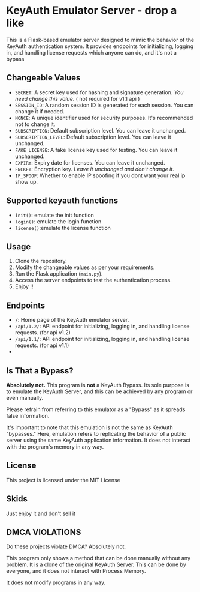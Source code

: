 # KeyAuth Emulator Server - drop a like

This is a Flask-based emulator server designed to mimic the behavior of the KeyAuth authentication system. It provides endpoints for initializing, logging in, and handling license requests which anyone can do, and it's not a bypass 


## Changeable Values

- `SECRET`: A secret key used for hashing and signature generation. *You need change this value*. ( not required for v1.1 api )
- `SESSION_ID`: A random session ID is generated for each session. You can change it if needed.
- `NONCE`: A unique identifier used for security purposes. It's recommended not to change it.
- `SUBSCRIPTION`: Default subscription level. You can leave it unchanged.
- `SUBSCRIPTION_LEVEL`: Default subscription level. You can leave it unchanged.
- `FAKE_LICENSE`: A fake license key used for testing. You can leave it unchanged.
- `EXPIRY`: Expiry date for licenses. You can leave it unchanged.
- `ENCKEY`: Encryption key. *Leave it unchanged and don't change it*.
- `IP_SPOOF`: Whether to enable IP spoofing if you dont want your real ip show up.

## Supported keyauth functions

- `init()`: emulate the init function
- `login()`: emulate the login function
- `license()`:emulate the license function

## Usage

1. Clone the repository.
2. Modify the changeable values as per your requirements.
3. Run the Flask application (`main.py`).
4. Access the server endpoints to test the authentication process.
5. Enjoy !!

## Endpoints

- `/`: Home page of the KeyAuth emulator server.
- `/api/1.2/`: API endpoint for initializing, logging in, and handling license requests. (for api v1.2)
- `/api/1.1/`: API endpoint for initializing, logging in, and handling license requests. (for api v1.1)
- 
## Is That a Bypass?

**Absolutely not.** This program is **not** a KeyAuth Bypass. Its sole purpose is to emulate the KeyAuth Server, and this can be achieved by any program or even manually.

Please refrain from referring to this emulator as a "Bypass" as it spreads false information.

It's important to note that this emulation is not the same as KeyAuth "bypasses." Here, emulation refers to replicating the behavior of a public server using the same KeyAuth application information. It does not interact with the program's memory in any way.

## License

This project is licensed under the MIT License

## Skids

Just enjoy it and don't sell it

## DMCA VIOLATIONS

Do these projects violate DMCA? Absolutely not.

This program only shows a method that can be done manually without any problem. It is a clone of the original KeyAuth Server. This can be done by everyone, and it does not interact with Process Memory.

It does not modify programs in any way.
